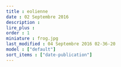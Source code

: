 ```yaml
---
title : eolienne
date : 02 Septembre 2016
description : 
lire_plus : 
order : 1
miniature : frog.jpg
last_modified : 04 Septembre 2016 02-36-20
model : ["default"]
sort_items : ["date-publication"]
---
```

